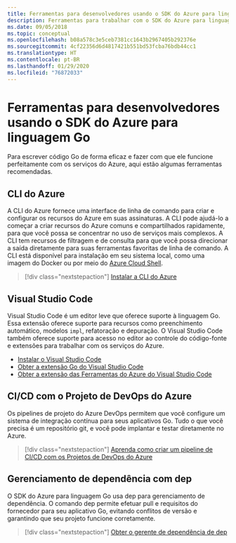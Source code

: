 ```yaml
---
title: Ferramentas para desenvolvedores usando o SDK do Azure para linguagem Go
description: Ferramentas para trabalhar com o SDK do Azure para linguagem Go e serviços do Azure
ms.date: 09/05/2018
ms.topic: conceptual
ms.openlocfilehash: b08a578c3e5ceb7381cc1643b2967405b292376e
ms.sourcegitcommit: 4cf22356d6d4817421b551bd53fcba76bdb44cc1
ms.translationtype: HT
ms.contentlocale: pt-BR
ms.lasthandoff: 01/29/2020
ms.locfileid: "76872033"
---
```

# <a name="tools-for-developers-using-the-azure-sdk-for-go"></a>Ferramentas para desenvolvedores usando o SDK do Azure para linguagem Go

Para escrever código Go de forma eficaz e fazer com que ele funcione perfeitamente com os serviços do Azure, aqui estão algumas ferramentas recomendadas.

## <a name="azure-cli"></a>CLI do Azure

A CLI do Azure fornece uma interface de linha de comando para criar e configurar os recursos do Azure em suas assinaturas. A CLI pode ajudá-lo a começar a criar recursos do Azure comuns e compartilhados rapidamente, para que você possa se concentrar no uso de serviços mais complexos. A CLI tem recursos de filtragem e de consulta para que você possa direcionar a saída diretamente para suas ferramentas favoritas de linha de comando. A CLI está disponível para instalação em seu sistema local, como uma imagem do Docker ou por meio do [Azure Cloud Shell](https://docs.microsoft.com/azure/cloud-shell/overview).

> [!div class="nextstepaction"]
> [Instalar a CLI do Azure](/cli/azure/install-azure-cli)

## <a name="visual-studio-code"></a>Visual Studio Code

Visual Studio Code é um editor leve que oferece suporte à linguagem Go. Essa extensão oferece suporte para recursos como preenchimento automático, modelos `impl`, refatoração e depuração. O Visual Studio Code também oferece suporte para acesso no editor ao controle do código-fonte e extensões para trabalhar com os serviços do Azure.

* [Instalar o Visual Studio Code](https://code.visualstudio.com/Download)
* [Obter a extensão Go do Visual Studio Code](https://code.visualstudio.com/docs/languages/go)
* [Obter a extensão das Ferramentas do Azure do Visual Studio Code](https://marketplace.visualstudio.com/items?itemName=ms-vscode.vscode-azureextensionpack)

## <a name="cicd-with-azure-devops-project"></a>CI/CD com o Projeto de DevOps do Azure

Os pipelines de projeto do Azure DevOps permitem que você configure um sistema de integração contínua para seus aplicativos Go. Tudo o que você precisa é um repositório git, e você pode implantar e testar diretamente no Azure.

> [!div class="nextstepaction"]
> [Aprenda como criar um pipeline de CI/CD com os Projetos de DevOps do Azure](/azure/devops-project/azure-devops-project-go)

## <a name="dependency-management-with-dep"></a>Gerenciamento de dependência com dep

O SDK do Azure para linguagem Go usa dep para gerenciamento de dependência. O comando dep permite efetuar pull e requisitos do fornecedor para seu aplicativo Go, evitando conflitos de versão e garantindo que seu projeto funcione corretamente.

> [!div class="nextstepaction"]
> [Obter o gerente de dependência de dep](https://github.com/golang/dep)
